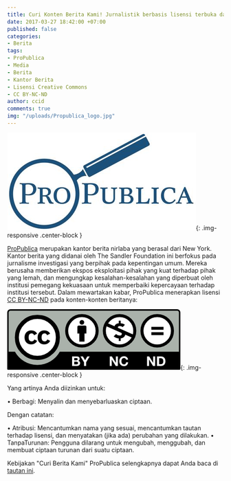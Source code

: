 ```yaml
---
title: Curi Konten Berita Kami! Jurnalistik berbasis lisensi terbuka dari ProPublica!
date: 2017-03-27 18:42:00 +07:00
published: false
categories:
- Berita
tags:
- ProPublica
- Media
- Berita
- Kantor Berita
- Lisensi Creative Commons
- CC BY-NC-ND
author: ccid
comments: true
img: "/uploads/Propublica_logo.jpg"
---
```


![Propublica_logo.jpg](/uploads/Propublica_logo.jpg){: .img-responsive .center-block }

[ProPublica](https://www.propublica.org/about/steal-our-stories/?utm_campaign=sprout&utm_medium=social&utm_source=twitter&utm_content=1489776393) merupakan kantor berita nirlaba yang berasal dari New York. Kantor berita yang didanai oleh The Sandler Foundation ini berfokus pada jurnalisme investigasi yang berpihak pada kepentingan umum. Mereka berusaha memberikan ekspos eksploitasi pihak yang kuat terhadap pihak yang lemah, dan mengungkap kesalahan-kesalahan yang diperbuat oleh institusi pemegang kekuasaan untuk memperbaiki kepercayaan terhadap institusi tersebut. Dalam mewartakan kabar, ProPublica menerapkan lisensi [CC BY-NC-ND](https://creativecommons.org/licenses/by-nc-nd/4.0/) pada konten-konten beritanya:

![by-nc-nd.png](/uploads/by-nc-nd.png){: .img-responsive .center-block }

Yang artinya Anda diizinkan untuk:

•  Berbagi: Menyalin dan menyebarluaskan ciptaan.

Dengan catatan:

• Atribusi: Mencantumkan nama yang sesuai, mencantumkan tautan terhadap lisensi, dan menyatakan (jika ada) perubahan yang dilakukan.
• TanpaTurunan: Pengguna dilarang untuk mengubah, menggubah, dan membuat ciptaan turunan dari suatu ciptaan.

Kebijakan "Curi Berita Kami" ProPublica selengkapnya dapat Anda baca di [tautan ini](https://www.propublica.org/about/steal-our-stories/?utm_campaign=sprout&utm_medium=social&utm_source=twitter&utm_content=1489776393).